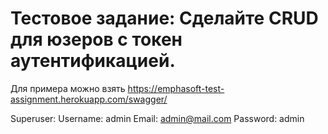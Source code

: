 # Тестовое задание: Сделайте  CRUD для юзеров с токен аутентификацией. 
Для примера можно взять https://emphasoft-test-assignment.herokuapp.com/swagger/ 

Superuser:
Username: admin
Email: admin@mail.com
Password: admin
